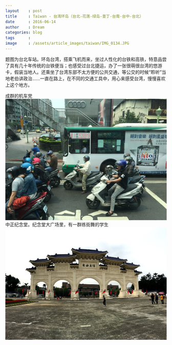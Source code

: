 ```yaml
---
layout    : post
title     : Taiwan - 台湾环岛（台北-花莲-绿岛-垦丁-台南-台中-台北）
date      : 2016-06-14
author    : Dream
categories: blog
tags      :
image     : /assets/article_images/taiwan/IMG_0134.JPG
---
```

题图为台北车站。环岛台湾，搭乘飞机而来，坐过人性化的台铁和高铁，特意品尝了具有几十年传统的台铁便当；也感受过台北捷运，办了一张很萌很台湾的悠游卡，假装当地人。还乘坐了台湾东部不太方便的公共交通，等公交的时候“聆听”当地老伯讲政治......一直在路上，在不同的交通工具中，用心来感受台湾，慢慢喜欢上这个地方。

成群的机车党
![image](/assets/article_images/taiwan/IMG_0132.JPG)
中正纪念堂。纪念堂大广场里，有一群练街舞的学生
![image](/assets/article_images/taiwan/IMG_0140.JPG)